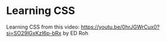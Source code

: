 # Learning CSS  
Learning CSS from this video: https://youtu.be/0hrJGWrCux0?si=SO29lGxKzI6p-bRx by ED Roh  
